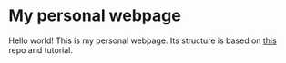 # My personal webpage
Hello world!
This is my personal webpage. Its structure is based on [this](https://github.com/hankquinlan/hankquinlan.github.io) repo and tutorial.
